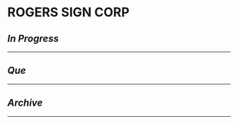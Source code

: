 # ROGERS SIGN CORP

## *In Progress*

--------------------

## *Que*

-----------------------------------
## *Archive*

-----------------------------------
